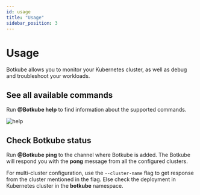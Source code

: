 ```yaml
---
id: usage
title: "Usage"
sidebar_position: 3
---
```


# Usage

Botkube allows you to monitor your Kubernetes cluster, as well as debug and troubleshoot your workloads.

## See all available commands

Run **@Botkube help** to find information about the supported commands.

![help](assets/help.png)

## Check Botkube status

Run **@Botkube ping** to the channel where Botkube is added. The Botkube will respond you with the **pong** message from all the configured clusters.

For multi-cluster configuration, use the `--cluster-name` flag to get response from the cluster mentioned in the flag. Else check the deployment in Kubernetes cluster in the **botkube** namespace.
